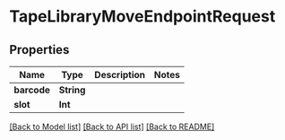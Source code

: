 # TapeLibraryMoveEndpointRequest

## Properties

Name | Type | Description | Notes
------------ | ------------- | ------------- | -------------
**barcode** | **String** |  | 
**slot** | **Int** |  | 

[[Back to Model list]](../#documentation-for-models) [[Back to API list]](../#documentation-for-api-endpoints) [[Back to README]](../)


